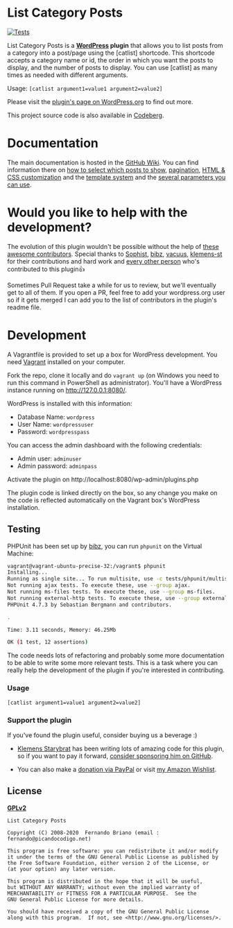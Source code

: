 # List Category Posts
[![Tests](https://github.com/picandocodigo/List-Category-Posts/actions/workflows/master.yml/badge.svg)](https://github.com/picandocodigo/List-Category-Posts/actions/workflows/master.yml)

List Category Posts is a **[WordPress](http://wordpress.org) plugin** that allows you to list posts from a category into a post/page using the [catlist] shortcode. This shortcode accepts a category name or id, the order in which you want the posts to display, and the number of posts to display. You can use [catlist] as many times as needed with different arguments.

Usage:
`[catlist argument1=value1 argument2=value2]`

Please visit the [plugin's page on WordPress.org](http://wordpress.org/extend/plugins/list-category-posts/) to find out more.

This project source code is also available in [Codeberg](https://codeberg.org/picandocodigo/list-category-posts).

# Documentation

The main documentation is hosted in the [GitHub Wiki](https://github.com/picandocodigo/List-Category-Posts/wiki). You can find information there on [how to select which posts to show](https://github.com/picandocodigo/List-Category-Posts/wiki/How-to-select-which-posts-to-show), [pagination](https://github.com/picandocodigo/List-Category-Posts/wiki/Pagination), [HTML & CSS customization](http://github.com/picandocodigo/List-Category-Posts/wiki/HTML-&-CSS-Customization) and the [template system](http://github.com/picandocodigo/List-Category-Posts/wiki/Template-System) and the [several parameters you can use](https://github.com/picandocodigo/List-Category-Posts/wiki/More-parameters-you-can-use).

# Would you like to help with the development?

The evolution of this plugin wouldn't be possible without the help of [these awesome contributors](https://github.com/picandocodigo/List-Category-Posts/graphs/contributors). Special thanks to [Sophist](https://github.com/Sophist-UK), [bibz](https://github.com/bibz), [vacuus](https://github.com/vacuus), [klemens-st](https://github.com/klemens-st) for their contributions and hard work and [every other person](https://github.com/picandocodigo/List-Category-Posts/graphs/contributors) who's contributed to this plugin:+1:

Sometimes Pull Request take a while for us to review, but we'll eventually get to all of them. If you open a PR, feel free to add your wordpress.org user so if it gets merged I can add you to the list of contributors in the plugin's readme file.

# Development

A Vagrantfile is provided to set up a box for WordPress development. You need [Vagrant](http://www.vagrantup.com/) installed on your computer.

Fork the repo, clone it locally and do `vagrant up` (on Windows you need to run this command in PowerShell as administrator).
You'll have a WordPress instance running on http://127.0.0.1:8080/.

WordPress is installed with this information:

 * Database Name: `wordpress`
 * User Name: `wordpressuser`
 * Password: `wordpresspass`

You can access the admin dashboard with the following credentials:

 * Admin user: `adminuser`
 * Admin password: `adminpass`

Activate the plugin on
http://localhost:8080/wp-admin/plugins.php

The plugin code is linked directly on the box, so any change you make on the code is reflected automatically on the Vagrant box's WordPress installation.

## Testing

PHPUnit has been set up by [bibz](https://github.com/bibz), you can run `phpunit` on the Virtual Machine:

```bash
vagrant@vagrant-ubuntu-precise-32:/vagrant$ phpunit
Installing...
Running as single site... To run multisite, use -c tests/phpunit/multisite.xml
Not running ajax tests. To execute these, use --group ajax.
Not running ms-files tests. To execute these, use --group ms-files.
Not running external-http tests. To execute these, use --group external-http.
PHPUnit 4.7.3 by Sebastian Bergmann and contributors.

.

Time: 3.11 seconds, Memory: 46.25Mb

OK (1 test, 12 assertions)
```

The code needs lots of refactoring and probably some more documentation to be able to write some more relevant tests. This is a task where you can really help the development of the plugin if you're interested in contributing.

### Usage

`[catlist argument1=value1 argument2=value2]`

### Support the plugin

If you've found the plugin useful, consider buying us a beverage :)

- [Klemens Starybrat](https://github.com/klemens-st) has been writing lots of amazing code for this plugin, so if you want to pay it forward, [consider sponsoring him on GitHub](https://github.com/sponsors/klemens-st).

- You can also make a [donation via PayPal](http://picandocodigo.net/programacion/wordpress/list-category-posts-wordpress-plugin-english/#support "Donate via PayPal") or visit [my Amazon Wishlist](https://www.amazon.co.uk/hz/wishlist/ls/21UGAJCP8YEKU?ref_=wl_share).

## License
__[GPLv2](http://www.gnu.org/licenses/gpl-2.0.html)__

```
List Category Posts

Copyright (C) 2008-2020  Fernando Briano (email : fernando@picandocodigo.net)

This program is free software: you can redistribute it and/or modify
it under the terms of the GNU General Public License as published by
the Free Software Foundation, either version 2 of the License, or
(at your option) any later version.

This program is distributed in the hope that it will be useful,
but WITHOUT ANY WARRANTY; without even the implied warranty of
MERCHANTABILITY or FITNESS FOR A PARTICULAR PURPOSE.  See the
GNU General Public License for more details.

You should have received a copy of the GNU General Public License
along with this program.  If not, see <http://www.gnu.org/licenses/>.
```
